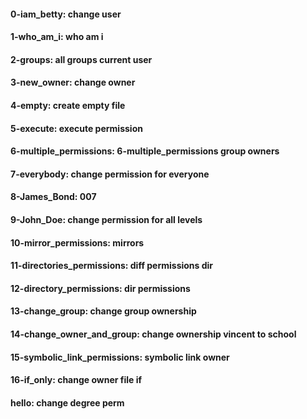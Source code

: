 #### 0-iam_betty: change user
#### 1-who_am_i: who am i
#### 2-groups: all groups current user
#### 3-new_owner: change owner
#### 4-empty: create empty file
#### 5-execute: execute permission
#### 6-multiple_permissions: 6-multiple_permissions group owners
#### 7-everybody: change permission for everyone
#### 8-James_Bond: 007
#### 9-John_Doe: change permission for all levels
#### 10-mirror_permissions: mirrors
#### 11-directories_permissions: diff permissions dir
#### 12-directory_permissions: dir permissions
#### 13-change_group: change group ownership
#### 14-change_owner_and_group: change ownership vincent to school
#### 15-symbolic_link_permissions: symbolic link owner
#### 16-if_only: change owner file if
#### hello: change degree perm
